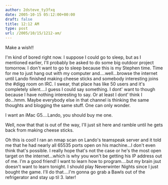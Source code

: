 ```yaml
---
author: 2dsteve_ty3fxq
date: 2005-10-15 05:12:00+00:00
draft: false
title: 12:12 AM
type: post
url: /2005/10/15/1212-am/
---
```


Make a wish!!

I'm kind of bored right now. I suppose I could go to sleep, but as I mentioned earlier, I'll probably be asked to do some big outdoor project tomorrow. I don't want to go to sleep because this is my Stephen time. Time for me to just hang out with my computer and....well...browse the internet until Lando finished making cheese sticks and somebody interesting joins the #digg room on IRC. I swear, that place has like 50 users and it's completely silent....I guess I could say something. I dont' want to though because I have nothing interesting to say. Or at least I dont' think I do...hmm. Maybe everybody else in that channel is thinking the same thoughts and blogging the same stuff. One can only wonder.

I want an iMac G5....Lando, you should buy me one.

Well, now that that is out of the way, I'll just sit here and ramble until he gets back from making cheese sticks.

Oh this is cool! I ran an nmap scan on Lando's teamspeak server and it told me that he had nearly all 65535 ports open on his machine...I don't even think that's possible. I really hope that's not the case or he's the most open target on the internet...which is why you won't be getting his IP address out of me. I'm a good friend! I want to learn how to program....but my brain jsut doesn't want to learn tonight. I should play Neverwinter Nights since I just bought the game. I'll do that....I'm gonna go grab a Bawls out of the refrigerator and stay up til 3. later!
